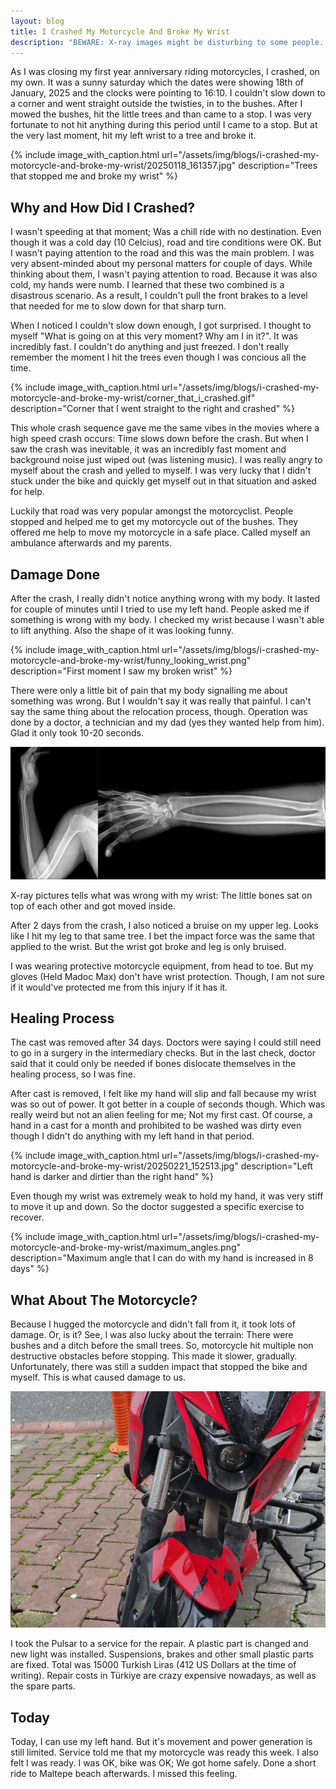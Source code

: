 ```yaml
---
layout: blog
title: I Crashed My Motorcycle And Broke My Wrist
description: "BEWARE: X-ray images might be disturbing to some people. Open it with that in mind."
---
```


As I was closing my first year anniversary riding motorcycles, I crashed, on my
own. It was a sunny saturday which the dates were showing 18th of January, 2025
and the clocks were pointing to 16:10. I couldn't slow down to a corner and went
straight outside the twisties, in to the bushes. After I mowed the bushes, hit
the little trees and than came to a stop. I was very fortunate to not hit
anything during this period until I came to a stop. But at the very last moment,
hit my left wrist to a tree and broke it.

{%
  include image_with_caption.html
  url="/assets/img/blogs/i-crashed-my-motorcycle-and-broke-my-wrist/20250118_161357.jpg"
  description="Trees that stopped me and broke my wrist"
%}

## Why and How Did I Crashed?

I wasn't speeding at that moment; Was a chill ride with no destination. Even
though it was a cold day (10 Celcius), road and tire conditions were OK. But I
wasn't paying attention to the road and this was the main problem. I was very
absent-minded about my personal matters for couple of days. While thinking about
them, I wasn't paying attention to road. Because it was also cold, my hands were
numb. I learned that these two combined is a disastrous scenario. As a result, I
couldn't pull the front brakes to a level that needed for me to slow down for
that sharp turn.

When I noticed I couldn't slow down enough, I got surprised. I thought to myself
"What is going on at this very moment? Why am I in it?". It was incredibly fast.
I couldn't do anything and just freezed. I don't really remember the moment I
hit the trees even though I was concious all the time.

{%
  include image_with_caption.html
  url="/assets/img/blogs/i-crashed-my-motorcycle-and-broke-my-wrist/corner_that_i_crashed.gif"
  description="Corner that I went straight to the right and crashed"
%}

This whole crash sequence gave me the same vibes in the movies where a high
speed crash occurs: Time slows down before the crash. But when I saw the crash
was inevitable, it was an incredibly fast moment and background noise just wiped
out (was listening music). I was really angry to myself about the crash and
yelled to myself. I was very lucky that I didn't stuck under the bike and
quickly get myself out in that situation and asked for help.

Luckily that road was very popular amongst the motorcyclist. People stopped and
helped me to get my motorcycle out of the bushes. They offered me help to move
my motorcycle in a safe place. Called myself an ambulance afterwards and my
parents.

## Damage Done

After the crash, I really didn't notice anything wrong with my body. It lasted
for couple of minutes until I tried to use my left hand. People asked me if
something is wrong with my body. I checked my wrist because I wasn't able to
lift anything. Also the shape of it was looking funny.

{%
  include image_with_caption.html
  url="/assets/img/blogs/i-crashed-my-motorcycle-and-broke-my-wrist/funny_looking_wrist.png"
  description="First moment I saw my broken wrist"
%}

There were only a little bit of pain that my body signalling me about something
was wrong. But I wouldn't say it was really that painful. I can't say the same
thing about the relocation process, though. Operation was done by a doctor, a
technician and my dad (yes they wanted help from him). Glad it only took 10-20
seconds.

![X-ray images](/assets/img/blogs/i-crashed-my-motorcycle-and-broke-my-wrist/broken_bones.png)

X-ray pictures tells what was wrong with my wrist: The little bones sat on top
of each other and got moved inside.

After 2 days from the crash, I also noticed a bruise on my upper leg. Looks like
I hit my leg to that same tree. I bet the impact force was the same that applied
to the wrist. But the wrist got broke and leg is only bruised.

I was wearing protective motorcycle equipment, from head to toe. But my gloves
(Held Madoc Max) don't have wrist protection. Though, I am not sure if it
would've protected me from this injury if it has it.

## Healing Process

The cast was removed after 34 days. Doctors were saying I could still need to
go in a surgery in the intermediary checks. But in the last check, doctor said
that it could only be needed if bones dislocate themselves in the healing
process, so I was fine.

After cast is removed, I felt like my hand will slip and fall because my wrist
was so out of power. It got better in a couple of seconds though. Which
was really weird but not an alien feeling for me; Not my first cast. Of course,
a hand in a cast for a month and prohibited to be washed was dirty even though I
didn't do anything with my left hand in that period.

{%
  include image_with_caption.html
  url="/assets/img/blogs/i-crashed-my-motorcycle-and-broke-my-wrist/20250221_152513.jpg"
  description="Left hand is darker and dirtier than the right hand"
%}

Even though my wrist was extremely weak to hold my hand, it was very stiff to
move it up and down. So the doctor suggested a specific exercise to recover.

{%
  include image_with_caption.html
  url="/assets/img/blogs/i-crashed-my-motorcycle-and-broke-my-wrist/maximum_angles.png"
  description="Maximum angle that I can do with my hand is increased in 8 days"
%}

## What About The Motorcycle?

Because I hugged the motorcycle and didn't fall from it, it took lots of damage.
Or, is it? See, I was also lucky about the terrain: There were bushes and a
ditch before the small trees. So, motorcycle hit multiple non destructive
obstacles before stopping. This made it slower, gradually. Unfortunately, there
was still a sudden impact that stopped the bike and myself. This is what caused
damage to us.

![](/assets/img/blogs/i-crashed-my-motorcycle-and-broke-my-wrist/20250125_122428.jpg)

I took the Pulsar to a service for the repair. A plastic part is changed and new
light was installed. Suspensions, brakes and other small plastic parts are
fixed. Total was 15000 Turkish Liras (412 US Dollars at the time of writing).
Repair costs in Türkiye are crazy expensive nowadays, as well as the spare
parts.

## Today

Today, I can use my left hand. But it's movement and power generation is still
limited. Service told me that my motorcycle was ready this week. I also felt I
was ready. I was OK, bike was OK; We got home safely. Done a short ride to
Maltepe beach afterwards. I missed this feeling.
